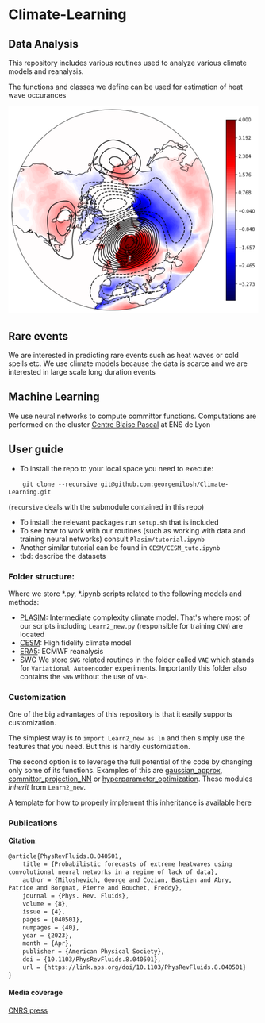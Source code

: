 # Climate-Learning

## Data Analysis

This repository includes various routines used to analyze various climate models and reanalysis.

The functions and classes we define can be used for estimation of heat wave occurances 

![Heat waves in Scandinavia modelled by CESM](/CESM/Images/Scandinavia_3.5.png)

## Rare events
We are interested in predicting rare events such as heat waves or cold spells etc. We use climate models because the data is scarce and we are interested in large scale long duration events

## Machine Learning
We use neural networks to compute committor functions. Computations are performed on the cluster [Centre Blaise Pascal](https://www.cbp.ens-lyon.fr/doku.php) at ENS de Lyon


<!-- ## Rare event algorithm
Because the events are rare we pursue importance sampling that can be achieved by geneological algorithms or other types of algorithms -->

## User guide

- To install the repo to your local space you need to execute:
```
    git clone --recursive git@github.com:georgemilosh/Climate-Learning.git
```
(`recursive` deals with the submodule contained in this repo)

<!-- - This repo links to a submodule repo which can be installed by commands like
```
    git submodule init
    git submodule update
``` -->

- To install the relevant packages run `setup.sh` that is included
- To see how to work with our routines (such as working with data and training neural networks) consult `Plasim/tutorial.ipynb`
- Another similar tutorial can be found in `CESM/CESM_tuto.ipynb`
- tbd: describe the datasets

<!-- ```
import tensorflow as tf
``` -->

### Folder structure:

Where we store *.py, *.ipynb scripts related to the following models and methods:
- [PLASIM](https://georgemilosh.github.io/Climate-Learning/PLASIM/): Intermediate complexity climate model. That's where most of our scripts including `Learn2_new.py` (responsible for training `CNN`) are located
- [CESM](https://georgemilosh.github.io/Climate-Learning/CESM/): High fidelity climate model
- [ERA5](https://georgemilosh.github.io/Climate-Learning/ERA/): ECMWF reanalysis
- [SWG](https://georgemilosh.github.io/Climate-Learning/VAE/) We store `SWG` related routines in the folder called `VAE` which stands for `Variational Autoencoder` experiments. Importantly this folder also contains the `SWG` without the use of `VAE`.


### Customization

One of the big advantages of this repository is that it easily supports customization.

The simplest way is to `import Learn2_new as ln` and then simply use the features that you need. But this is hardly customization.

The second option is to leverage the full potential of the code by changing only some of its functions. Examples of this are [gaussian_approx](PLASIM/gaussian_approx.py), [committor_projection_NN](PLASIM/committor_projection_NN.py) or [hyperparameter_optimization](PLASIM/hyperparameter_optimization.py).
These modules _inherit_ from `Learn2_new`.

A template for how to properly implement this inheritance is available [here](PLASIM/inheritance_template.py)

### Publications

**Citation**:

    @article{PhysRevFluids.8.040501,
        title = {Probabilistic forecasts of extreme heatwaves using convolutional neural networks in a regime of lack of data},
        author = {Miloshevich, George and Cozian, Bastien and Abry, Patrice and Borgnat, Pierre and Bouchet, Freddy},
        journal = {Phys. Rev. Fluids},
        volume = {8},
        issue = {4},
        pages = {040501},
        numpages = {40},
        year = {2023},
        month = {Apr},
        publisher = {American Physical Society},
        doi = {10.1103/PhysRevFluids.8.040501},
        url = {https://link.aps.org/doi/10.1103/PhysRevFluids.8.040501}
    }

#### Media coverage

[CNRS press](https://www.cnrs.fr/fr/changements-climatiques-une-meilleure-prediction-des-canicules-grace-lia)
